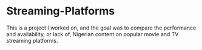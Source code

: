 # Streaming-Platforms
This is a project I worked on, and the goal was to compare the performance and availability, or lack of, Nigerian content on popular movie and TV streaming platforms.
